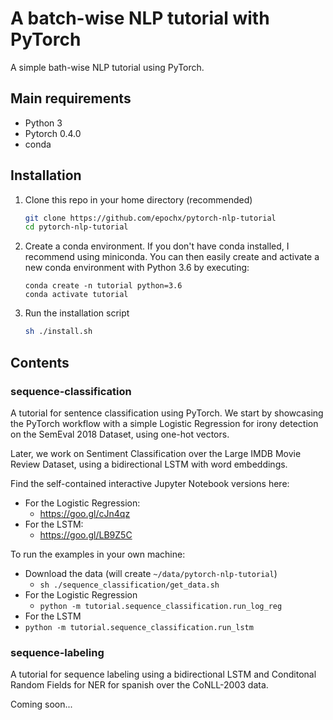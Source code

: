 # A batch-wise NLP tutorial with PyTorch

A simple bath-wise NLP tutorial using PyTorch.

## Main requirements

- Python 3
- Pytorch 0.4.0
- conda

## Installation


1. Clone this repo in your home directory (recommended)

   ```bash
   git clone https://github.com/epochx/pytorch-nlp-tutorial
   cd pytorch-nlp-tutorial
   ```

2. Create a conda environment. If you don't have conda installed, I recommend using miniconda. You can then easily create and activate a new conda environment with Python 3.6 by executing:

   ```
   conda create -n tutorial python=3.6
   conda activate tutorial
   ```

3.  Run the installation script

    ```bash
    sh ./install.sh
    ```


## Contents

### sequence-classification

A tutorial for sentence classification using PyTorch. We start by showcasing the PyTorch workflow with a simple Logistic Regression for irony detection on the SemEval 2018 Dataset, using one-hot vectors.

Later, we work on Sentiment Classification over the Large IMDB Movie Review Dataset, using a bidirectional LSTM with word embeddings.

Find the self-contained interactive Jupyter Notebook versions here:
 - For the Logistic Regression:
    -  https://goo.gl/cJn4qz
 - For the LSTM: 
    - https://goo.gl/LB9Z5C

To run the examples in your own machine:

- Download the data (will create `~/data/pytorch-nlp-tutorial`)
  - `sh ./sequence_classification/get_data.sh`
- For the Logistic Regression
  -  `python -m tutorial.sequence_classification.run_log_reg`
- For the LSTM
-  `python -m tutorial.sequence_classification.run_lstm`

### sequence-labeling

A tutorial for sequence labeling using a bidirectional LSTM and Conditonal Random Fields for NER for spanish over the CoNLL-2003 data.

Coming soon...

